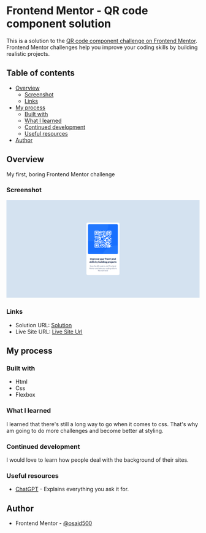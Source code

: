 # Frontend Mentor - QR code component solution

This is a solution to the [QR code component challenge on Frontend Mentor](https://www.frontendmentor.io/challenges/qr-code-component-iux_sIO_H). Frontend Mentor challenges help you improve your coding skills by building realistic projects.

## Table of contents

- [Overview](#overview)
  - [Screenshot](#screenshot)
  - [Links](#links)
- [My process](#my-process)
  - [Built with](#built-with)
  - [What I learned](#what-i-learned)
  - [Continued development](#continued-development)
  - [Useful resources](#useful-resources)
- [Author](#author)

## Overview

My first, boring Frontend Mentor challenge

### Screenshot

![Screenshot](https://raw.githubusercontent.com/osaid500/qr-code-challenge/main/images/screenshot.png)

### Links

- Solution URL: [Solution](https://github.com/osaid500/qr-code-challenge)
- Live Site URL: [Live Site Url](https://osaid500.github.io/qr-code-challenge)

## My process

### Built with

- Html
- Css
- Flexbox

### What I learned

I learned that there's still a long way to go when it comes to css. That's why am going to do more challenges and become better at styling.

### Continued development

I would love to learn how people deal with the background of their sites.

### Useful resources

- [ChatGPT](https://chat.openai.com/) - Explains everything you ask it for.

## Author

- Frontend Mentor - [@osaid500](https://www.frontendmentor.io/profile/osaid500)
